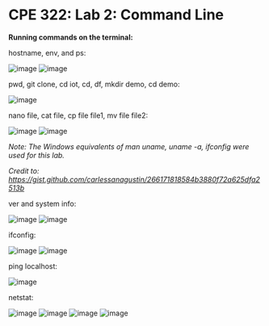 # CPE 322: Lab 2: Command Line

**Running commands on the terminal:**

hostname, env, and ps:

![image](https://github.com/user-attachments/assets/c4306cb8-e242-43bc-be56-a07fd86fd453)
![image](https://github.com/user-attachments/assets/b3f7de3d-fd93-45a0-9fa3-53a5827189c7)

pwd, git clone, cd iot, cd, df, mkdir demo, cd demo:

![image](https://github.com/user-attachments/assets/d0f1f46b-2424-4dc9-ba74-676262d8723d)


nano file, cat file, cp file file1, mv file file2:

![image](https://github.com/user-attachments/assets/33fa39e5-c691-48f0-8c61-6d80cd9544c7)
![image](https://github.com/user-attachments/assets/468afd57-df77-4243-adce-ef2717458d06)

_Note: The Windows equivalents of man uname, uname -a, ifconfig were used for this lab._

_Credit to: https://gist.github.com/carlessanagustin/266171818584b3880f72a625dfa2513b_

ver and system info:

![image](https://github.com/user-attachments/assets/4cdbe84c-563e-47e1-b060-24ffd134da8c)
![image](https://github.com/user-attachments/assets/e6b55ae0-b9e1-4eef-8d51-0401c4308d1d)

ifconfig:

![image](https://github.com/user-attachments/assets/6f56699a-5607-4238-a784-5332a7b2ff12)
![image](https://github.com/user-attachments/assets/64ef5796-e7e5-437a-a2e7-557d90700209)

ping localhost:

![image](https://github.com/user-attachments/assets/c1b7cffc-7b5a-4f60-9ed4-4209b87f5a23)

netstat:

![image](https://github.com/user-attachments/assets/7d91858d-d928-4068-b189-7bcf5614e150)
![image](https://github.com/user-attachments/assets/c268896a-b805-49cd-8bbc-970f25958a55)
![image](https://github.com/user-attachments/assets/b71da89b-550b-4820-bd16-fbb515964d40)
![image](https://github.com/user-attachments/assets/ad3df7e8-b0d0-40fc-8f7f-cb2162dd916b)







